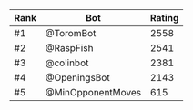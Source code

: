 Rank|Bot|Rating
---|---|---
#1|@ToromBot|2558
#2|@RaspFish|2541
#3|@colinbot|2381
#4|@OpeningsBot|2143
#5|@MinOpponentMoves|615
